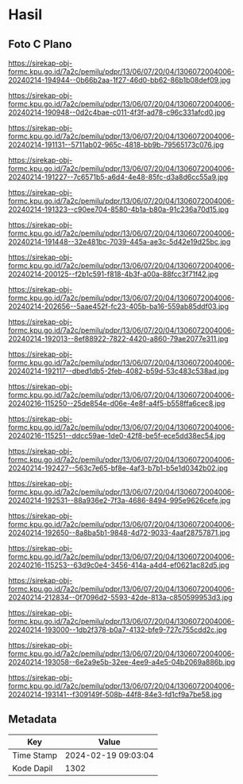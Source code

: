 # Hasil

## Foto C Plano

https://sirekap-obj-formc.kpu.go.id/7a2c/pemilu/pdpr/13/06/07/20/04/1306072004006-20240214-194944--0b66b2aa-1f27-46d0-bb62-86b1b08def09.jpg

https://sirekap-obj-formc.kpu.go.id/7a2c/pemilu/pdpr/13/06/07/20/04/1306072004006-20240214-190948--0d2c4bae-c011-4f3f-ad78-c96c331afcd0.jpg

https://sirekap-obj-formc.kpu.go.id/7a2c/pemilu/pdpr/13/06/07/20/04/1306072004006-20240214-191131--5711ab02-965c-4818-bb9b-79565173c076.jpg

https://sirekap-obj-formc.kpu.go.id/7a2c/pemilu/pdpr/13/06/07/20/04/1306072004006-20240214-191227--7c6571b5-a6d4-4e48-85fc-d3a8d6cc55a9.jpg

https://sirekap-obj-formc.kpu.go.id/7a2c/pemilu/pdpr/13/06/07/20/04/1306072004006-20240214-191323--c90ee704-8580-4b1a-b80a-91c236a70d15.jpg

https://sirekap-obj-formc.kpu.go.id/7a2c/pemilu/pdpr/13/06/07/20/04/1306072004006-20240214-191448--32e481bc-7039-445a-ae3c-5d42e19d25bc.jpg

https://sirekap-obj-formc.kpu.go.id/7a2c/pemilu/pdpr/13/06/07/20/04/1306072004006-20240214-200125--f2b1c591-f818-4b3f-a00a-88fcc3f71f42.jpg

https://sirekap-obj-formc.kpu.go.id/7a2c/pemilu/pdpr/13/06/07/20/04/1306072004006-20240214-202656--5aae452f-fc23-405b-ba16-559ab85ddf03.jpg

https://sirekap-obj-formc.kpu.go.id/7a2c/pemilu/pdpr/13/06/07/20/04/1306072004006-20240214-192013--8ef88922-7822-4420-a860-79ae2077e311.jpg

https://sirekap-obj-formc.kpu.go.id/7a2c/pemilu/pdpr/13/06/07/20/04/1306072004006-20240214-192117--dbed1db5-2feb-4082-b59d-53c483c538ad.jpg

https://sirekap-obj-formc.kpu.go.id/7a2c/pemilu/pdpr/13/06/07/20/04/1306072004006-20240216-115250--25de854e-d06e-4e8f-a4f5-b558ffa6cec8.jpg

https://sirekap-obj-formc.kpu.go.id/7a2c/pemilu/pdpr/13/06/07/20/04/1306072004006-20240216-115251--ddcc59ae-1de0-42f8-be5f-ece5dd38ec54.jpg

https://sirekap-obj-formc.kpu.go.id/7a2c/pemilu/pdpr/13/06/07/20/04/1306072004006-20240214-192427--563c7e65-bf8e-4af3-b7b1-b5e1d0342b02.jpg

https://sirekap-obj-formc.kpu.go.id/7a2c/pemilu/pdpr/13/06/07/20/04/1306072004006-20240214-192531--88a936e2-7f3a-4686-8494-995e9626cefe.jpg

https://sirekap-obj-formc.kpu.go.id/7a2c/pemilu/pdpr/13/06/07/20/04/1306072004006-20240214-192650--8a8ba5b1-9848-4d72-9033-4aaf28757871.jpg

https://sirekap-obj-formc.kpu.go.id/7a2c/pemilu/pdpr/13/06/07/20/04/1306072004006-20240216-115253--63d9c0e4-3456-414a-a4d4-ef0621ac82d5.jpg

https://sirekap-obj-formc.kpu.go.id/7a2c/pemilu/pdpr/13/06/07/20/04/1306072004006-20240214-212834--0f7096d2-5593-42de-813a-c850599953d3.jpg

https://sirekap-obj-formc.kpu.go.id/7a2c/pemilu/pdpr/13/06/07/20/04/1306072004006-20240214-193000--1db2f378-b0a7-4132-bfe9-727c755cdd2c.jpg

https://sirekap-obj-formc.kpu.go.id/7a2c/pemilu/pdpr/13/06/07/20/04/1306072004006-20240214-193058--6e2a9e5b-32ee-4ee9-a4e5-04b2069a886b.jpg

https://sirekap-obj-formc.kpu.go.id/7a2c/pemilu/pdpr/13/06/07/20/04/1306072004006-20240214-193141--f309149f-508b-44f8-84e3-fd1cf9a7be58.jpg


## Metadata

| Key        | Value               |
| ---------- | ------------------- |
| Time Stamp | 2024-02-19 09:03:04 |
| Kode Dapil | 1302                |



